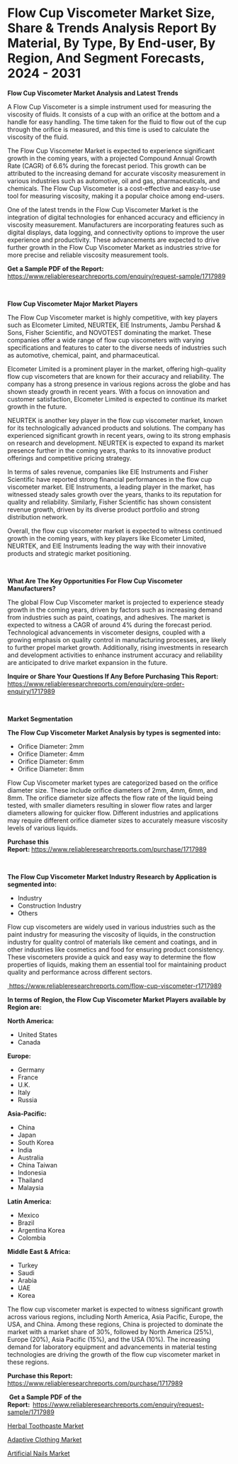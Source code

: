 <p><h1>Flow Cup Viscometer Market Size, Share & Trends Analysis Report By Material, By Type, By End-user, By Region, And Segment Forecasts, 2024 - 2031</h1></p><p><strong>Flow Cup Viscometer Market Analysis and Latest Trends</strong></p>
<p><p>A Flow Cup Viscometer is a simple instrument used for measuring the viscosity of fluids. It consists of a cup with an orifice at the bottom and a handle for easy handling. The time taken for the fluid to flow out of the cup through the orifice is measured, and this time is used to calculate the viscosity of the fluid.</p><p>The Flow Cup Viscometer Market is expected to experience significant growth in the coming years, with a projected Compound Annual Growth Rate (CAGR) of 6.6% during the forecast period. This growth can be attributed to the increasing demand for accurate viscosity measurement in various industries such as automotive, oil and gas, pharmaceuticals, and chemicals. The Flow Cup Viscometer is a cost-effective and easy-to-use tool for measuring viscosity, making it a popular choice among end-users.</p><p>One of the latest trends in the Flow Cup Viscometer Market is the integration of digital technologies for enhanced accuracy and efficiency in viscosity measurement. Manufacturers are incorporating features such as digital displays, data logging, and connectivity options to improve the user experience and productivity. These advancements are expected to drive further growth in the Flow Cup Viscometer Market as industries strive for more precise and reliable viscosity measurement tools.</p></p>
<p><strong>Get a Sample PDF of the Report:&nbsp;</strong> <a href="https://www.reliableresearchreports.com/enquiry/request-sample/1717989">https://www.reliableresearchreports.com/enquiry/request-sample/1717989</a></p>
<p>&nbsp;</p>
<p><strong>Flow Cup Viscometer Major Market Players</strong></p>
<p><p>The Flow Cup Viscometer market is highly competitive, with key players such as Elcometer Limited, NEURTEK, EIE Instruments, Jambu Pershad & Sons, Fisher Scientific, and NOVOTEST dominating the market. These companies offer a wide range of flow cup viscometers with varying specifications and features to cater to the diverse needs of industries such as automotive, chemical, paint, and pharmaceutical.</p><p>Elcometer Limited is a prominent player in the market, offering high-quality flow cup viscometers that are known for their accuracy and reliability. The company has a strong presence in various regions across the globe and has shown steady growth in recent years. With a focus on innovation and customer satisfaction, Elcometer Limited is expected to continue its market growth in the future.</p><p>NEURTEK is another key player in the flow cup viscometer market, known for its technologically advanced products and solutions. The company has experienced significant growth in recent years, owing to its strong emphasis on research and development. NEURTEK is expected to expand its market presence further in the coming years, thanks to its innovative product offerings and competitive pricing strategy.</p><p>In terms of sales revenue, companies like EIE Instruments and Fisher Scientific have reported strong financial performances in the flow cup viscometer market. EIE Instruments, a leading player in the market, has witnessed steady sales growth over the years, thanks to its reputation for quality and reliability. Similarly, Fisher Scientific has shown consistent revenue growth, driven by its diverse product portfolio and strong distribution network.</p><p>Overall, the flow cup viscometer market is expected to witness continued growth in the coming years, with key players like Elcometer Limited, NEURTEK, and EIE Instruments leading the way with their innovative products and strategic market positioning.</p></p>
<p>&nbsp;</p>
<p><strong>What Are The Key Opportunities For Flow Cup Viscometer Manufacturers?</strong></p>
<p><p>The global Flow Cup Viscometer market is projected to experience steady growth in the coming years, driven by factors such as increasing demand from industries such as paint, coatings, and adhesives. The market is expected to witness a CAGR of around 4% during the forecast period. Technological advancements in viscometer designs, coupled with a growing emphasis on quality control in manufacturing processes, are likely to further propel market growth. Additionally, rising investments in research and development activities to enhance instrument accuracy and reliability are anticipated to drive market expansion in the future.</p></p>
<p><strong>Inquire or Share Your Questions If Any Before Purchasing This Report:</strong> <a href="https://www.reliableresearchreports.com/enquiry/pre-order-enquiry/1717989">https://www.reliableresearchreports.com/enquiry/pre-order-enquiry/1717989</a></p>
<p>&nbsp;</p>
<p><strong>Market Segmentation</strong></p>
<p><strong>The Flow Cup Viscometer Market Analysis by types is segmented into:</strong></p>
<p><ul><li>Orifice Diameter: 2mm</li><li>Orifice Diameter: 4mm</li><li>Orifice Diameter: 6mm</li><li>Orifice Diameter: 8mm</li></ul></p>
<p><p>Flow Cup Viscometer market types are categorized based on the orifice diameter size. These include orifice diameters of 2mm, 4mm, 6mm, and 8mm. The orifice diameter size affects the flow rate of the liquid being tested, with smaller diameters resulting in slower flow rates and larger diameters allowing for quicker flow. Different industries and applications may require different orifice diameter sizes to accurately measure viscosity levels of various liquids.</p></p>
<p><strong>Purchase this Report:&nbsp;</strong><a href="https://www.reliableresearchreports.com/purchase/1717989">https://www.reliableresearchreports.com/purchase/1717989</a></p>
<p>&nbsp;</p>
<p><strong>The Flow Cup Viscometer Market Industry Research by Application is segmented into:</strong></p>
<p><ul><li>Industry</li><li>Construction Industry</li><li>Others</li></ul></p>
<p><p>Flow cup viscometers are widely used in various industries such as the paint industry for measuring the viscosity of liquids, in the construction industry for quality control of materials like cement and coatings, and in other industries like cosmetics and food for ensuring product consistency. These viscometers provide a quick and easy way to determine the flow properties of liquids, making them an essential tool for maintaining product quality and performance across different sectors.</p></p>
<p><a href="https://www.reliableresearchreports.com/flow-cup-viscometer-r1717989">&nbsp;https://www.reliableresearchreports.com/flow-cup-viscometer-r1717989</a></p>
<p><strong>In terms of Region, the Flow Cup Viscometer Market Players available by Region are:</strong></p>
<p>
    <p> <strong> North America: </strong>
        <ul>
            <li>United States</li>
            <li>Canada</li>
        </ul>
        </p> 
    <p> <strong> Europe: </strong>
        <ul>
            <li>Germany</li>
            <li>France</li>
            <li>U.K.</li>
            <li>Italy</li>
            <li>Russia</li>
        </ul>
        </p> 
    <p> <strong> Asia-Pacific: </strong>
        <ul>
            <li>China</li>
            <li>Japan</li>
            <li>South Korea</li>
            <li>India</li>
            <li>Australia</li>
            <li>China Taiwan</li>
            <li>Indonesia</li>
            <li>Thailand</li>
            <li>Malaysia</li>
        </ul>
        </p> 
    <p> <strong> Latin America: </strong>
        <ul>
            <li>Mexico</li>
            <li>Brazil</li>
            <li>Argentina Korea</li>
            <li>Colombia</li>
        </ul>
        </p> 
    <p> <strong> Middle East & Africa: </strong>
        <ul>
            <li>Turkey</li>
            <li>Saudi</li>
            <li>Arabia</li>
            <li>UAE</li>
            <li>Korea</li>
        </ul>
    </p>
    </p>
<p><p>The flow cup viscometer market is expected to witness significant growth across various regions, including North America, Asia Pacific, Europe, the USA, and China. Among these regions, China is projected to dominate the market with a market share of 30%, followed by North America (25%), Europe (20%), Asia Pacific (15%), and the USA (10%). The increasing demand for laboratory equipment and advancements in material testing technologies are driving the growth of the flow cup viscometer market in these regions.</p></p>
<p><strong>Purchase this Report: </strong><a href="https://www.reliableresearchreports.com/purchase/1717989">https://www.reliableresearchreports.com/purchase/1717989</a></p>
<p>&nbsp;<strong>Get a Sample PDF of the Report:&nbsp;&nbsp;</strong><a href="https://www.reliableresearchreports.com/enquiry/request-sample/1717989">https://www.reliableresearchreports.com/enquiry/request-sample/1717989</a></p>
<p><strong></strong></p>
<p><p><a href="https://www.linkedin.com/pulse/herbal-toothpaste-market-share-evolution-growth-trends-bhvke?trackingId=WeGORf2FUgo3nXHsYF5ggQ%3D%3D">Herbal Toothpaste Market</a></p><p><a href="https://www.linkedin.com/pulse/adaptive-clothing-market-size-trends-complete-industry-jzmme?trackingId=3NcFlx2n5OvjuhFB1g82WA%3D%3D">Adaptive Clothing Market</a></p><p><a href="https://www.linkedin.com/pulse/artificial-nails-market-analysis-sze-forecasted-period-tjgde?trackingId=C6MZ1QWyueWMn26tJrrtLA%3D%3D">Artificial Nails Market</a></p></p>
